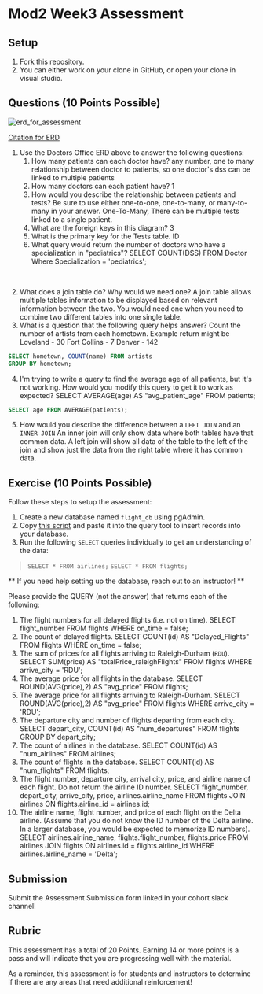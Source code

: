 # Mod2 Week3 Assessment

## Setup
1. Fork this repository.
1. You can either work on your clone in GitHub, or open your clone in visual studio.

## Questions (10 Points Possible)

<img alt="erd_for_assessment" src="https://github.com/modelmapper/modelmapper/assets/11747682/60bebb3c-9faa-4f3e-ae0a-7df7dde06784">

[Citation for ERD](https://circle.visual-paradigm.com/hospital/)
1. Use the Doctors Office ERD above to answer the following questions:
    1. How many patients can each doctor have? any number, one to many relationship between doctor to patients, so one doctor's dss can be linked to multiple patients
    1. How many doctors can each patient have? 1
    1. How would you describe the relationship between patients and tests? Be sure to use either one-to-one, one-to-many, or many-to-many in your answer. One-To-Many, There can be multiple tests linked to a single patient.
    1. What are the foreign keys in this diagram? 3
    1. What is the primary key for the Tests table. ID
    1. What query would return the number of doctors who have a specialization in "pediatrics"? 
        SELECT COUNT(DSS) 
        FROM Doctor 
        Where Specialization = 'pediatrics';

<br>

2. What does a join table do? Why would we need one? A join table allows multiple tables information to be displayed based on relevant information between the two. You would need one when you need to combine two different tables into one single table.
3. What is a question that the following query helps answer?
Count the number of artists from each hometown.
Example return might be 
Loveland - 30
Fort Collins - 7
Denver - 142
```SQL
SELECT hometown, COUNT(name) FROM artists
GROUP BY hometown;
```

4. I'm trying to write a query to find the average age of all patients, but it's not working. How would you modify this query to get it to work as expected?
SELECT AVERAGE(age) AS "avg_patient_age"
FROM patients;
```SQL
SELECT age FROM AVERAGE(patients);
```
5. How would you describe the difference between a `LEFT JOIN` and an `INNER JOIN`
 An inner join will only show data where both tables have that common data. A left join will show all data of the table to the left of the join and show just the data from the right table where it has common data.
## Exercise (10 Points Possible)

Follow these steps to setup the assessment:
1. Create a new database named `flight_db` using pgAdmin.
2. Copy [this script](https://launch.turing.edu/module2/assessments/flight_db.txt) and paste it into the query tool to insert records into your database.
3. Run the following `SELECT` queries individually to get an understanding of the data:
> `SELECT * FROM airlines;`
> `SELECT * FROM flights;`

** If you need help setting up the database, reach out to an instructor! **

Please provide the QUERY (not the answer) that returns each of the following:
1. The flight numbers for all delayed flights (i.e. not on time).
SELECT flight_number
FROM flights
WHERE on_time = false;
3. The count of delayed flights.
SELECT COUNT(id) AS "Delayed_Flights"
FROM flights
WHERE on_time = false;
5. The sum of prices for all flights arriving to Raleigh-Durham (`RDU`).
SELECT SUM(price) AS "totalPrice_raleighFlights"
FROM flights
WHERE arrive_city = 'RDU';
7. The average price for all flights in the database.
SELECT ROUND(AVG(price),2) AS "avg_price"
FROM flights;
9. The average price for all flights arriving to Raleigh-Durham.
SELECT ROUND(AVG(price),2) AS "avg_price"
FROM flights
WHERE arrive_city = 'RDU';
11. The departure city and number of flights departing from each city.
SELECT depart_city, COUNT(id) AS "num_departures"
FROM flights
GROUP BY depart_city;
13. The count of airlines in the database.
SELECT COUNT(id) AS "num_airlines"
FROM airlines;
15. The count of flights in the database.
SELECT COUNT(id) AS "num_flights"
FROM flights;
17. The flight number, departure city, arrival city, price, and airline name of each flight. Do not return the airline ID number.
SELECT flight_number, depart_city, arrive_city, price, airlines.airline_name
FROM flights JOIN airlines
ON flights.airline_id = airlines.id;
19. The airline name, flight number, and price of each flight on the Delta airline. (Assume that you do not know the ID number of the Delta airline. In a larger database, you would be expected to memorize ID numbers).
SELECT airlines.airline_name, flights.flight_number, flights.price
FROM airlines JOIN flights
ON airlines.id = flights.airline_id
WHERE airlines.airline_name = 'Delta';
## Submission

Submit the Assessment Submission form linked in your cohort slack channel!

## Rubric

This assessment has a total of 20 Points. Earning 14 or more points is a pass and will indicate that you are progressing well with the material.

As a reminder, this assessment is for students and instructors to determine if there are any areas that need additional reinforcement!
